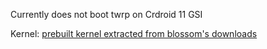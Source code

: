 
Currently does not boot twrp on Crdroid 11 GSI

Kernel: [prebuilt kernel extracted from blossom's downloads](https://web.telegram.org/k/#@garden_mirror)
